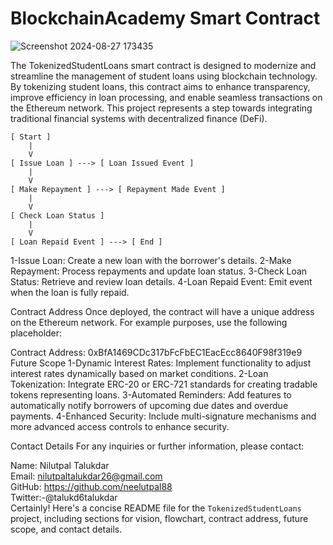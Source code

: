 # BlockchainAcademy Smart Contract

![Screenshot 2024-08-27 173435](https://github.com/user-attachments/assets/195f0ee0-1112-4563-8c2c-964441db910d)

The TokenizedStudentLoans smart contract is designed to modernize and streamline the management of student loans using blockchain technology. By tokenizing student loans, this contract aims to enhance transparency, improve efficiency in loan processing, and enable seamless transactions on the Ethereum network. This project represents a step towards integrating traditional financial systems with decentralized finance (DeFi).

```plaintext
[ Start ]
    |
    V
[ Issue Loan ] ---> [ Loan Issued Event ]
    |
    V
[ Make Repayment ] ---> [ Repayment Made Event ]
    |
    V
[ Check Loan Status ]
    |
    V
[ Loan Repaid Event ] ---> [ End ]
```
1-Issue Loan: Create a new loan with the borrower's details.
2-Make Repayment: Process repayments and update loan status.
3-Check Loan Status: Retrieve and review loan details.
4-Loan Repaid Event: Emit event when the loan is fully repaid.

Contract Address
Once deployed, the contract will have a unique address on the Ethereum network. For example purposes, use the following placeholder:

Contract Address: 0xBfA1469CDc317bFcFbEC1EacEcc8640F98f319e9
Future Scope
1-Dynamic Interest Rates: Implement functionality to adjust interest rates dynamically based on market conditions.
2-Loan Tokenization: Integrate ERC-20 or ERC-721 standards for creating tradable tokens representing loans.
3-Automated Reminders: Add features to automatically notify borrowers of upcoming due dates and overdue payments.
4-Enhanced Security: Include multi-signature mechanisms and more advanced access controls to enhance security.

Contact Details
For any inquiries or further information, please contact:

Name: Nilutpal Talukdar 
<br>
Email: nilutpaltalukdar26@gmail.com
<br>
GitHub: https://github.com/neelutpal88
<br>
Twitter:-@talukd6talukdar
<br>
Certainly! Here's a concise README file for the `TokenizedStudentLoans` project, including sections for vision, flowchart, contract address, future scope, and contact details.

